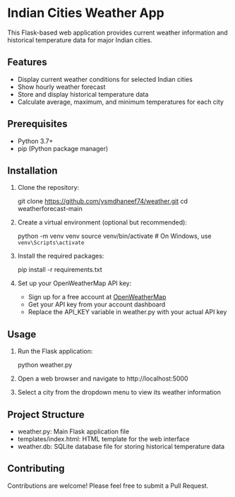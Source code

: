 # Indian Cities Weather App

This Flask-based web application provides current weather information and historical temperature data for major Indian cities.

## Features

- Display current weather conditions for selected Indian cities
- Show hourly weather forecast
- Store and display historical temperature data
- Calculate average, maximum, and minimum temperatures for each city

## Prerequisites

- Python 3.7+
- pip (Python package manager)

## Installation

1. Clone the repository:
   
   git clone https://github.com/ysmdhaneef74/weather.git
   cd weatherforecast-main
   

2. Create a virtual environment (optional but recommended):
   
   python -m venv venv
   source venv/bin/activate  # On Windows, use `venv\Scripts\activate`
   

3. Install the required packages:
   
   pip install -r requirements.txt
   

4. Set up your OpenWeatherMap API key:
   - Sign up for a free account at [OpenWeatherMap](https://openweathermap.org/)
   - Get your API key from your account dashboard
   - Replace the API_KEY variable in weather.py with your actual API key

## Usage

1. Run the Flask application:
   
   python weather.py
   

2. Open a web browser and navigate to http://localhost:5000

3. Select a city from the dropdown menu to view its weather information

## Project Structure

- weather.py: Main Flask application file
- templates/index.html: HTML template for the web interface
- weather.db: SQLite database file for storing historical temperature data

## Contributing

Contributions are welcome! Please feel free to submit a Pull Request.

